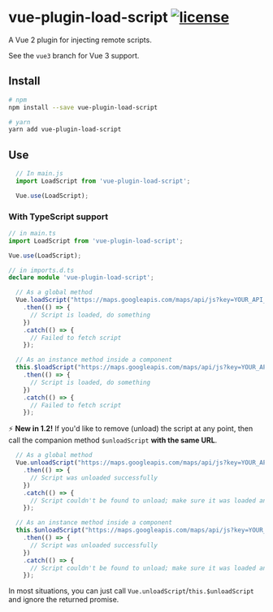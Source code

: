 # vue-plugin-load-script [![license](https://img.shields.io/github/license/tserkov/vue-plugin-load-script.svg)]()
A Vue 2 plugin for injecting remote scripts.

See the `vue3` branch for Vue 3 support.

## Install

``` bash
# npm
npm install --save vue-plugin-load-script
```

``` bash
# yarn
yarn add vue-plugin-load-script
```

## Use

```javascript
  // In main.js
  import LoadScript from 'vue-plugin-load-script';

  Vue.use(LoadScript);
```

### With TypeScript support

```typescript
// in main.ts
import LoadScript from 'vue-plugin-load-script';

Vue.use(LoadScript);
```

``` typescript
// in imports.d.ts
declare module 'vue-plugin-load-script';
````


```javascript
  // As a global method
  Vue.loadScript("https://maps.googleapis.com/maps/api/js?key=YOUR_API_KEY")
    .then(() => {
      // Script is loaded, do something
    })
    .catch(() => {
      // Failed to fetch script
    });

  // As an instance method inside a component
  this.$loadScript("https://maps.googleapis.com/maps/api/js?key=YOUR_API_KEY")
    .then(() => {
      // Script is loaded, do something
    })
    .catch(() => {
      // Failed to fetch script
    });
```

:zap: __New in 1.2!__
If you'd like to remove (unload) the script at any point, then call the companion method `$unloadScript` __with the same URL__.

```javascript
  // As a global method
  Vue.unloadScript("https://maps.googleapis.com/maps/api/js?key=YOUR_API_KEY")
    .then(() => {
      // Script was unloaded successfully
    })
    .catch(() => {
      // Script couldn't be found to unload; make sure it was loaded and that you passed the same URL
    });

  // As an instance method inside a component
  this.$unloadScript("https://maps.googleapis.com/maps/api/js?key=YOUR_API_KEY")
    .then(() => {
      // Script was unloaded successfully
    })
    .catch(() => {
      // Script couldn't be found to unload; make sure it was loaded and that you passed the same URL
    });
```
In most situations, you can just call `Vue.unloadScript`/`this.$unloadScript` and ignore the returned promise.
